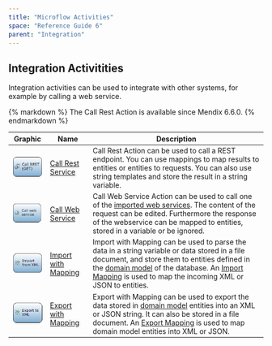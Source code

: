 ```yaml
---
title: "Microflow Activities"
space: "Reference Guide 6"
parent: "Integration"
---
```

## Integration Activitities

Integration activities can be used to integrate with other systems, for example by calling a web service.

<div class="alert alert-info">{% markdown %}
The Call Rest Action is available since Mendix 6.6.0.
{% endmarkdown %}</div>

| Graphic | Name | Description |
| --- | --- | --- |
| ![](attachments/16713769/19399144.png) | [Call Rest Service](Call+Rest+Action) | Call Rest Action can be used to call a REST endpoint. You can use mappings to map results to entities or entities to requests. You can also use string templates and store the result in a string variable. |
| ![](attachments/16713769/19398967.png) | [Call Web Service](Call+Web+Service+Action) | Call Web Service Action can be used to call one of the [imported web services](Consumed+Web+Services). The content of the request can be edited. Furthermore the response of the webservice can be mapped to entities, stored in a variable or be ignored. |
| ![](attachments/16713769/19398968.png) | [Import with Mapping](Import+Mapping+Action) | Import with Mapping can be used to parse the data in a string variable or data stored in a file document, and store them to entities defined in the [domain model](Domain+Model) of the database. An [Import Mapping](Import+Mappings) is used to map the incoming XML or JSON to entities. |
| ![](attachments/16713769/19398969.png) | [Export with Mapping](Export+Mapping+Action) | Export with Mapping can be used to export the data stored in [domain model](Domain+Model) entities into an XML or JSON string. It can also be stored in a file document. An [Export Mapping](Export+Mappings) is used to map domain model entities into XML or JSON. |
